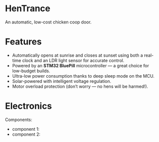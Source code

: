 # HenTrance
An automatic, low-cost chicken coop door.

# Features
- Automatically opens at sunrise and closes at sunset using both a real-time clock and an LDR light sensor for accurate control.
- Powered by an **STM32 BluePill** microcontroller — a great choice for low-budget builds.
- Ultra-low power consumption thanks to deep sleep mode on the MCU.
- Solar-powered with intelligent voltage regulation.
- Motor overload protection (don’t worry — no hens will be harmed!).

# Electronics
Components:
- component 1:
- component 2:
